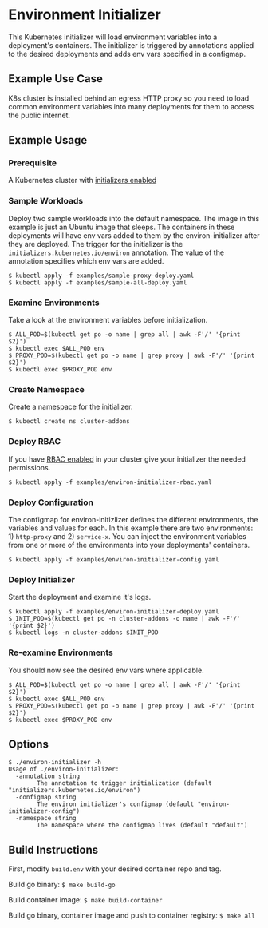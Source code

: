 # Environment Initializer

This Kubernetes initializer will load environment variables into a deployment's
containers.  The initializer is triggered by annotations applied to the desired
deployments and adds env vars specified in a configmap.

## Example Use Case

K8s cluster is installed behind an egress HTTP proxy so you need to load common
environment variables into many deployments for them to access the public internet.

## Example Usage

### Prerequisite

A Kubernetes cluster with [initializers enabled](https://kubernetes.io/docs/admin/extensible-admission-controllers/#enable-initializers-alpha-feature)

### Sample Workloads

Deploy two sample workloads into the default namespace.  The image in this example is just an Ubuntu image that sleeps.  The containers in these deployments will have env vars added to them by the environ-initializer after they are deployed.  The trigger for the initializer is the `initializers.kubernetes.io/environ` annotation.  The value of the annotation specifies which env vars are added.

    $ kubectl apply -f examples/sample-proxy-deploy.yaml
    $ kubectl apply -f examples/sample-all-deploy.yaml

### Examine Environments

Take a look at the environment variables before initialization.

    $ ALL_POD=$(kubectl get po -o name | grep all | awk -F'/' '{print $2}')
    $ kubectl exec $ALL_POD env
    $ PROXY_POD=$(kubectl get po -o name | grep proxy | awk -F'/' '{print $2}')
    $ kubectl exec $PROXY_POD env

### Create Namespace

Create a namespace for the initializer.

	$ kubectl create ns cluster-addons

### Deploy RBAC

If you have [RBAC enabled](https://kubernetes.io/docs/admin/authorization/rbac/) in your cluster give your initializer the needed permissions.

	$ kubectl apply -f examples/environ-initializer-rbac.yaml

### Deploy Configuration

The configmap for environ-initizlizer defines the different environments, the variables and values for each.  In this example there are two environments: 1) `http-proxy` and 2) `service-x`.  You can inject the environment variables from one or more of the environments into your deployments' containers.

	$ kubectl apply -f examples/environ-initializer-config.yaml

### Deploy Initializer

Start the deployment and examine it's logs.

	$ kubectl apply -f examples/environ-initializer-deploy.yaml
	$ INIT_POD=$(kubectl get po -n cluster-addons -o name | awk -F'/' '{print $2}')
	$ kubectl logs -n cluster-addons $INIT_POD

### Re-examine Environments

You should now see the desired env vars where applicable.

    $ ALL_POD=$(kubectl get po -o name | grep all | awk -F'/' '{print $2}')
    $ kubectl exec $ALL_POD env
    $ PROXY_POD=$(kubectl get po -o name | grep proxy | awk -F'/' '{print $2}')
    $ kubectl exec $PROXY_POD env

## Options

    $ ./environ-initializer -h
    Usage of ./environ-initializer:
      -annotation string
            The annotation to trigger initialization (default "initializers.kubernetes.io/environ")
      -configmap string
            The environ initializer's configmap (default "environ-initializer-config")
      -namespace string
            The namespace where the configmap lives (default "default")

## Build Instructions

First, modify `build.env` with your desired container repo and tag.

Build go binary: `$ make build-go`

Build container image: `$ make build-container`

Build go binary, container image and push to container registry: `$ make all`

